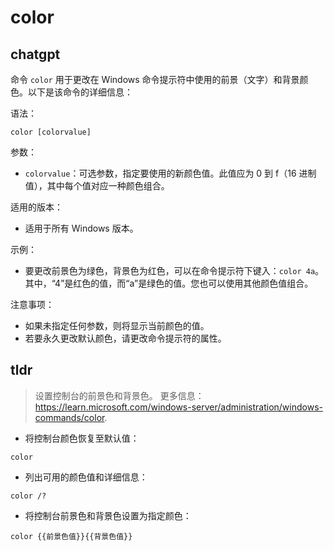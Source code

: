 # color 
## chatgpt 
命令 `color` 用于更改在 Windows 命令提示符中使用的前景（文字）和背景颜色。以下是该命令的详细信息：

语法：
```
color [colorvalue]
```

参数：
* `colorvalue`：可选参数，指定要使用的新颜色值。此值应为 0 到 f（16 进制值），其中每个值对应一种颜色组合。

适用的版本：
* 适用于所有 Windows 版本。

示例：
* 要更改前景色为绿色，背景色为红色，可以在命令提示符下键入：`color 4a`。其中，“4”是红色的值，而“a”是绿色的值。您也可以使用其他颜色值组合。

注意事项：
* 如果未指定任何参数，则将显示当前颜色的值。
* 若要永久更改默认颜色，请更改命令提示符的属性。 

## tldr 
 
> 设置控制台的前景色和背景色。
> 更多信息：<https://learn.microsoft.com/windows-server/administration/windows-commands/color>.

- 将控制台颜色恢复至默认值：

`color`

- 列出可用的颜色值和详细信息：

`color /?`

- 将控制台前景色和背景色设置为指定颜色：

`color {{前景色值}}{{背景色值}}`
